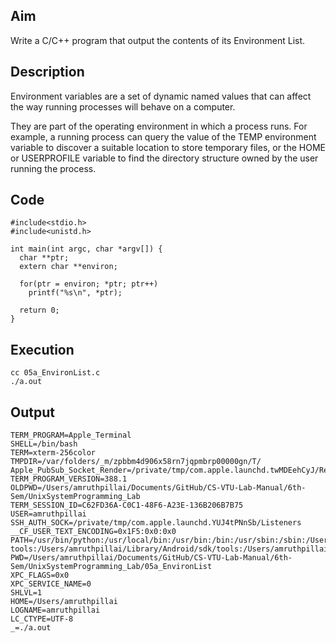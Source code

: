 ## Aim
Write a C/C++ program that output the contents of its Environment List.  

## Description
Environment variables are a set of dynamic named values that can affect the way running processes will behave on a computer.  

They are part of the operating environment in which a process runs. For example, a running process can query the value of the TEMP environment variable to discover a suitable location to store temporary files, or the HOME or USERPROFILE variable to find the directory structure owned by the user running the process.  

## Code
```
#include<stdio.h>
#include<unistd.h>

int main(int argc, char *argv[]) {
  char **ptr;
  extern char **environ;

  for(ptr = environ; *ptr; ptr++)
    printf("%s\n", *ptr);

  return 0;
}
```

## Execution
```
cc 05a_EnvironList.c
./a.out  
```

## Output
```
TERM_PROGRAM=Apple_Terminal
SHELL=/bin/bash
TERM=xterm-256color
TMPDIR=/var/folders/_m/zpbbm4d906x58rn7jqpmbrp00000gn/T/
Apple_PubSub_Socket_Render=/private/tmp/com.apple.launchd.twMDEehCyJ/Render
TERM_PROGRAM_VERSION=388.1
OLDPWD=/Users/amruthpillai/Documents/GitHub/CS-VTU-Lab-Manual/6th-Sem/UnixSystemProgramming_Lab
TERM_SESSION_ID=C62FD36A-C0C1-48F6-A23E-136B206B7B75
USER=amruthpillai
SSH_AUTH_SOCK=/private/tmp/com.apple.launchd.YUJ4tPNnSb/Listeners
__CF_USER_TEXT_ENCODING=0x1F5:0x0:0x0
PATH=/usr/bin/python:/usr/local/bin:/usr/bin:/bin:/usr/sbin:/sbin:/Users/amruthpillai/Library/Android/sdk/platform-tools:/Users/amruthpillai/Library/Android/sdk/tools:/Users/amruthpillai/anaconda/bin
PWD=/Users/amruthpillai/Documents/GitHub/CS-VTU-Lab-Manual/6th-Sem/UnixSystemProgramming_Lab/05a_EnvironList
XPC_FLAGS=0x0
XPC_SERVICE_NAME=0
SHLVL=1
HOME=/Users/amruthpillai
LOGNAME=amruthpillai
LC_CTYPE=UTF-8
_=./a.out
```
